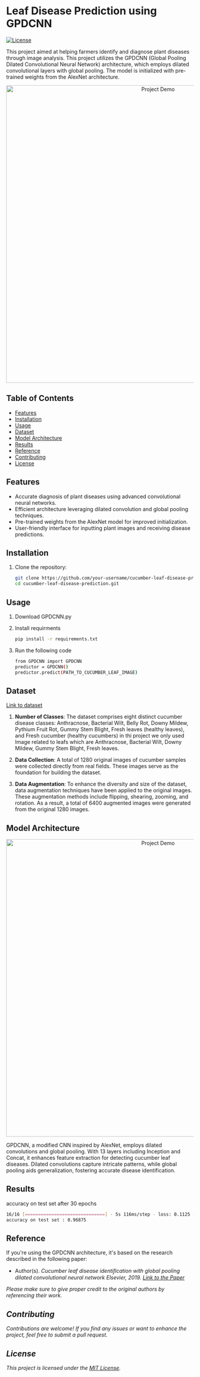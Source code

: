# Leaf Disease Prediction using GPDCNN

[![License](https://img.shields.io/badge/license-MIT-blue.svg)](https://opensource.org/licenses/MIT)

This project aimed at helping farmers identify and diagnose plant diseases through image analysis. This project utilizes the GPDCNN (Global Pooling Dilated Convolutional Neural Network) architecture, which employs dilated convolutional layers with global pooling. The model is initialized with pre-trained weights from the AlexNet architecture.

<p align="center">
  <img src="https://github.com/ali0salimi/cucumber-leaf-disease-prediction/blob/main/dataset_sample.png" alt="Project Demo" width="800">
</p>

## Table of Contents
- [Features](#features)
- [Installation](#installation)
- [Usage](#usage)
- [Dataset](#dataset)
- [Model Architecture](#model-architecture)
- [Results](#results)
- [Reference](#reference)
- [Contributing](#contributing)
- [License](#license)

## Features

- Accurate diagnosis of plant diseases using advanced convolutional neural networks.
- Efficient architecture leveraging dilated convolution and global pooling techniques.
- Pre-trained weights from the AlexNet model for improved initialization.
- User-friendly interface for inputting plant images and receiving disease predictions.

## Installation

1. Clone the repository:
   
   ```sh
   git clone https://github.com/your-username/cucumber-leaf-disease-prediction.git
   cd cucumber-leaf-disease-prediction.git
   ```
   
## Usage

1. Download GPDCNN.py

2. Install requirments
   ```sh
   pip install -r requirements.txt
   ```
3. Run the following code
   ```sh
   from GPDCNN import GPDCNN
   predictor = GPDCNN()
   predictor.predict(PATH_TO_CUCUMBER_LEAF_IMAGE)
   ```

## Dataset
[Link to dataset](https://data.mendeley.com/datasets/y6d3z6f8z9/1)

1. **Number of Classes**: The dataset comprises eight distinct cucumber disease classes: Anthracnose, Bacterial Wilt, Belly Rot, Downy Mildew, Pythium Fruit Rot, Gummy Stem Blight, Fresh leaves (healthy leaves), and Fresh cucumber (healthy cucumbers) in thi project we only used Image related to leafs which are Anthracnose, Bacterial Wilt, Downy Mildew, Gummy Stem Blight, Fresh leaves.

2. **Data Collection**: A total of 1280 original images of cucumber samples were collected directly from real fields. These images serve as the foundation for building the dataset.

3. **Data Augmentation**: To enhance the diversity and size of the dataset, data augmentation techniques have been applied to the original images. These augmentation methods include flipping, shearing, zooming, and rotation. As a result, a total of 6400 augmented images were generated from the original 1280 images.


## Model Architecture

<p align="center">
  <img src="https://github.com/ali0salimi/cucumber-leaf-disease-prediction/blob/main/model-architecture.png" alt="Project Demo" width="800">
</p>
GPDCNN, a modified CNN inspired by AlexNet, employs dilated convolutions and global pooling. With 13 layers including Inception and Concat, it enhances feature extraction for detecting cucumber leaf diseases. Dilated convolutions capture intricate patterns, while global pooling aids generalization, fostering accurate disease identification.

## Results

accuracy on test set after 30 epochs 
```sh
16/16 [==============================] - 5s 116ms/step - loss: 0.1125 - accuracy: 0.9688
accuracy on test set : 0.96875
```

## Reference

If you're using the GPDCNN architecture, it's based on the research described in the following paper:

- Author(s). <i>Cucumber leaf disease identiﬁcation with global pooling dilated
convolutional neural network<i> *Elsevier*, 2019. [Link to the Paper](https://www.sciencedirect.com/science/article/abs/pii/S0168169918317976)

Please make sure to give proper credit to the original authors by referencing their work.

## Contributing

Contributions are welcome! If you find any issues or want to enhance the project, feel free to submit a pull request.

## License

This project is licensed under the [MIT License](LICENSE).
```

